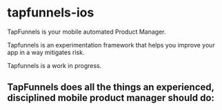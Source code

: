 # tapfunnels-ios
TapFunnels is your mobile automated Product Manager.

Tapfunnels is an experimentation framework that helps you improve your app in a way mitigates risk.  


Tapfunnels is a work in progress.  

## TapFunnels does all the things an experienced, disciplined mobile product manager should do: 

